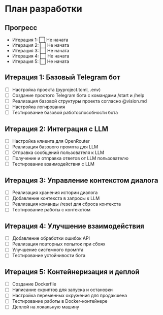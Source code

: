 # План разработки

## Прогресс
- Итерация 1: ⬜ Не начата
- Итерация 2: ⬜ Не начата
- Итерация 3: ⬜ Не начата
- Итерация 4: ⬜ Не начата
- Итерация 5: ⬜ Не начата

## Итерация 1: Базовый Telegram бот
- [ ] Настройка проекта (pyproject.toml, .env)
- [ ] Создание простого Telegram бота с командами /start и /help
- [ ] Реализация базовой структуры проекта согласно @vision.md
- [ ] Настройка логирования
- [ ] Тестирование базовой работоспособности бота

## Итерация 2: Интеграция с LLM
- [ ] Настройка клиента для OpenRouter
- [ ] Реализация базового промпта для LLM
- [ ] Отправка сообщений пользователя к LLM
- [ ] Получение и отправка ответов от LLM пользователю
- [ ] Тестирование взаимодействия с LLM

## Итерация 3: Управление контекстом диалога
- [ ] Реализация хранения истории диалога
- [ ] Добавление контекста в запросы к LLM
- [ ] Реализация команды /reset для сброса контекста
- [ ] Тестирование работы с контекстом

## Итерация 4: Улучшение взаимодействия
- [ ] Добавление обработки ошибок API
- [ ] Реализация повторных попыток при сбоях
- [ ] Улучшение системного промпта
- [ ] Тестирование устойчивости бота

## Итерация 5: Контейнеризация и деплой
- [ ] Создание Dockerfile
- [ ] Написание скриптов для запуска и остановки
- [ ] Настройка переменных окружения для продакшена
- [ ] Тестирование работы в Docker-контейнере
- [ ] Деплой на локальную машину
